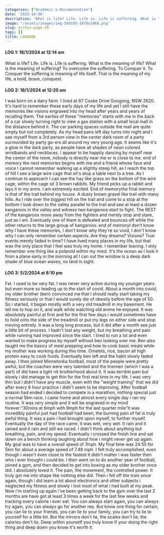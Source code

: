 ```yaml
---
categories: ["Academic & Documentation"]
date: '2025-10-06'
description: "What is life? Life. Life is. Life is suffering. What is the meaning of life? What"
image: "/assets/images/img-509195-1076x1068.png"
slug: archie-page-20
tags: []
title: LOGBOOK
---
```



#### LOG 1: 18/1/2024 at 12:14 am


What is life? Life. Life is. Life is suffering. What is the meaning of life? What is the meaning of suffering? To overcome the suffering. To Conquer it. To Conquer the suffering is meaning of life itself. That is the meaning of my life, a bold, brave, conquest.




#### LOG 2: 18/1/2024 at 12:20 am


I was born on a dairy farm. I lived at 67 Cooke Drive Googong, NSW 2620. It's hard to remember these early days of my life and yet I still have the memories like visions engraved into my head after years and years of recalling them. The earlies of these "memories" starts with me in the back of a car slowly turning right to view a gas station with a small local mall in the distance behind it. The car parking spaces outside the mall are quite empty but not completely. As my head pans left day turns into night and I see myself from a 3rd person view in the center dark room of a party surrounded by party go-ers all around my very young age. It seems like it's a glow in the dark party, as people have all shades of neon colored wristbands and necklaces. I appear to be happily dancing by myself near the center of the room, nobody is directly near me or is close to me. end of memory the next memories begins with me and a friend whose face and voice I cannot remember walking up a slightly steep hill, as I reach the top of hill I see a large wire cage that sit's atop a table next to a tree. As I continue to approach I can see the hay like grass on the bottom of the wire cage, within the cage sit 3 brown rabbits. My friend picks up a rabbit and lays it in my arms. I am extremely excited. End of memorythe final memory is that of the trail behind my house. A dusty brown gravel like trail with many hills. As I ride over the biggest hill on the trail and come to a stop at the bottom I look down to the valley parallel to the trail and see at least a dozen kangaroos in the valley and witness two kangaroos start to fight. The REST of the kangaroos move away from the fighters and merely stop and stare, just as I am. Eventually one of them is defeated and bounces off while the other returns to the large group of kangaroos. end of memoryI don't know why I have these memories, I don't know why they're so vivid, I don't know why I can only remember certain aspects. Are they dreams? Visions? True events merely faded in time? I have lived many places in my life, but that was the only place that I feel was truly my home. I remember leaving. I only remember one thing like a polaroid within my mind. It's the ocean as I look it from a plane early in the morning all I can out the window is a deep dark shade of blue ocean waves, no land in sight.




#### LOG 3: 5/2/2024 at 8:10 pm


Fat. I used to be very fat. I was never very active during my younger years but even more so leading up to the start of covid. About a month into covid, my older brother (ben) convinced me that I should really start taking my fitness seriously or that I would surely die of obesity before the age of 50. So i started, it began mostly with a very old treadmill in my basement. He tell me to hop on it, and walk while watching old anime he enjoyed. It was absolutely painful at first and for the first few days i would sometimes have to hold onto the side of the treadmill or put my legs on either side and stop moving entirely. It was a long long process, but it did after a month see just a little bit of process. I hadn't lost any weight, but my breathing and pain while running had improved since the start. I tired to run a lot and even wanted to make progress by myself without ben looking over me. Ben also taught me the basics of meal prepping and how to cook basic meals while my mother was working during this time. Omelets, rice, bacon all high protein easy to cook foods. Eventually ben left and the habit slowly faded away. I then joined Minnetonka football, most of the people were pretty awful, but the coaches were very talented and the linemen (which I was a part) of did have a tight nit brotherhood about it. It was terrible pain but slowly i did manage to get thin for the first real time in my life. I was very thin but i didn't have any muscle, even with the "weight training" that we did after every 6 hour practice i didn't seem to be improving. After football season had ended i decided to compete in a marathon, nothing special just a normal 5km race. I came home and almost every single day i ran my routine. It was very simple and it will be engraved in my mind forever:"30mins at 6mph with 9mph for the last quarter mile"it was incredibly painful just had football had been, the burning pain of fat is truly awful thing. It was a pain i had brought upon myself, to further myself. Eventually the day of the race came, it was wet, very wet. It rain and it rained and it rain and still we raced. I didn't think about anything but breathing, pain, and my speed. Eventually i crossed the finish line and sat down on a bench thinking laughing about how i might never get up again. My goal was to have a overall speed of 7mph. My final time was 24:55 for 5km for about a average speed of 7.48 mph. I felt truly accomplished, even though i wasn't even close to the fastest it didn't matter i was faster then who i ever thought i could be. I then went on to do another year of football, joined a gym, and then decided to get into boxing as my older brother once did. I absolutely loved it. The pain, the movement, the controlled power. It truly got me into shape like nothing else did. Then i fell off the train once again, though i did learn a lot about electronics and other subjects i neglected my fitness and slowly i lost most of what i had built at my peak. Now i'm starting up again i've been getting back to the gym over the last 2 months are have got at least 3 times a week for the last few weeks and tracking every calorie i ever eat. You can always start again, you can always try again, you can always go for another rep. But know one thing for certain, you can lie to your friends, you can lie to your family, you can try to lie to yourself for a little bit. But the mirrors don't lie, the scales don't lie, the calories don't lie. Deep within yourself you truly know if your doing the right thing and deep down you know it's worth it.


